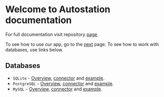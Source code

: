 # Welcome to Autostation documentation

For full documentation visit repository [page](https://github.com/mezidia/medivac).

To see how to use our app, go to the [next](autostation.md) page. To see how to work with databases, use links below.

## Databases

* `SQLite` - [Overview](sqlite.md#overview), [connector](sqlite.md#connector) and [example](sqlite.md#example).
* `PostgreSQL` - [Overview](postgresql.md#overview), [connector](postgresql.md#connector) and [example](postgresql.md#example).
* `MySQL` - [Overview](mysql.md#overview), [connector](mysql.md#connector) and [example](mysql.md#example).

